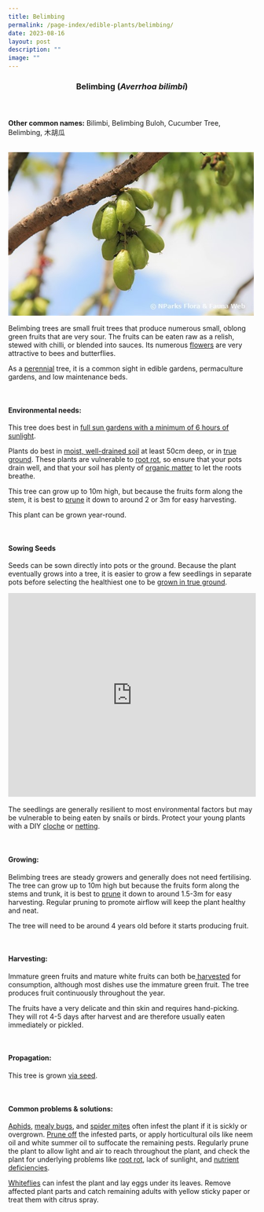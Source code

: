 ```yaml
---
title: Belimbing
permalink: /page-index/edible-plants/belimbing/
date: 2023-08-16
layout: post
description: ""
image: ""
---
```

<header>
	<h3>Belimbing (<em>Averrhoa bilimbi</em>)</h3>
</header>
	
<section>
	<p><strong>Other common names:</strong> Bilimbi, Belimbing Buloh, Cucumber Tree, Belimbing, 木胡瓜</p>
	<br>
</section>

<section>
	<img title="Photo by Flora and Fauna Web." src="/images/Plants/belimbing_ffw.jfif">
	<p>Belimbing trees are small fruit trees that produce numerous small, oblong green fruits that are very sour. The fruits can be eaten raw as a relish, stewed with chilli, or blended into sauces. Its numerous <a href="/learn-more-about-gardening/glossary/#f/">flowers</a> are very attractive to bees and butterflies.</p>
	<p>As a <a href="/learn-more-about-gardening/glossary/#p/">perennial</a> tree, it is a common sight in edible gardens, permaculture gardens, and low maintenance beds.</p>       
	<br>
</section>

<section>
	<h4>Environmental needs:</h4>
	<p>This tree does best in <a href="/page-index/horticulture-techniques/gauging-light/">full sun gardens with a minimum of 6 hours of sunlight</a>.</p>
	<p>Plants do best in <a href="/page-index/horticulture-techniques/soil/">moist, well-drained soil</a> at least 50cm deep, or in <a href="/page-index/horticulture-techniques/true-ground/">true ground</a>. These plants are vulnerable to <a href="/page-index/plant-problems/root-rot/">root rot</a>, so ensure that your pots drain well, and that your soil has plenty of <a href="/page-index/horticulture-techniques/soil-amendments/">organic matter</a> to let the roots breathe.</p>
	<p>This tree can grow up to 10m high, but because the fruits form along the stem, it is best to <a href="/page-index/horticulture-techniques/pruning/">prune</a> it down to around 2 or 3m for easy harvesting.</p>
 <p>This plant can be grown year-round.</p>
	<br>
</section>

<section>
	<h4>Sowing Seeds</h4>
	<p>Seeds can be sown directly into pots or the ground. Because the plant eventually grows into a tree, it is easier to grow a few seedlings in separate pots before selecting the healthiest one to be <a href="/page-index/horticulture-techniques/true-ground/">grown in true ground</a>.</p>
	<iframe width="100%" height="415" src="https://www.youtube.com/embed/x7J87wY7U6s" title="YouTube video player" frameborder="0" allow="accelerometer; autoplay; clipboard-write; encrypted-media; gyroscope; picture-in-picture; web-share" allowfullscreen=""></iframe>	<br>
	<p>The seedlings are generally resilient to most environmental factors but may be vulnerable to being eaten by snails or birds. Protect your young plants with a DIY <a href="/page-index/horticulture-techniques/cloches/">cloche</a> or <a href="/page-index/hardscapes/netting/">netting</a>.</p>
	<br>
</section>

<section>
  <h4>Growing:</h4>
	<p>Belimbing trees are steady growers and generally does not need fertilising. The tree can grow up to 10m high but because the fruits form along the stems and trunk, it is best to <a href="/page-index/horticulture-techniques/pruning/">prune</a> it down to around 1.5-3m for easy harvesting. Regular pruning to promote airflow will keep the plant healthy and neat.</p>
	<p>The tree will need to be around 4 years old before it starts producing fruit.</p>
<br>
</section>

<section>
	<h4>Harvesting:</h4>
	<p>Immature green fruits and mature white fruits can both be<a href="/page-index/horticulture-techniques/harvesting-hygiene/"> harvested</a> for consumption, although most dishes use the immature green fruit. The tree produces fruit continuously throughout the year.</p>
	<p>The fruits have a very delicate and thin skin and requires hand-picking. They will rot 4-5 days after harvest and are therefore usually eaten immediately or pickled.</p>
	<br>
</section>

<section>
	<h4>Propagation:</h4>
	<p>This tree is grown <a href="/page-index/horticulture-techniques/propagating-by-seeds/">via seed</a>.</p>
	<br>
</section>

<section>
	<h4>Common problems &amp; solutions:</h4>
	<p><a href="/page-index/pests/aphids/">Aphids</a>, <a href="/page-index/pests/mealy-bugs/">mealy bugs</a>, and <a href="/page-index/pests/spider-mites/">spider mites</a> often infest the plant if it is sickly or overgrown. <a href="/page-index/horticulture-techniques/pruning/">Prune off</a> the infested parts, or apply horticultural oils like neem oil and white summer oil to suffocate the remaining pests. Regularly prune the plant to allow light and air to reach throughout the plant, and check the plant for underlying problems like <a href="/page-index/plant-problems/root-rot/">root rot</a>, lack of sunlight, and <a href="/page-index/plant-problems/nutrient-deficiencies/">nutrient deficiencies</a>.</p>
	<p><a href="/page-index/pests/whiteflies/">Whiteflies</a> can infest the plant and lay eggs under its leaves. Remove affected plant parts and catch remaining adults with yellow sticky paper or treat them with citrus spray.</p>
	<br>
</section>